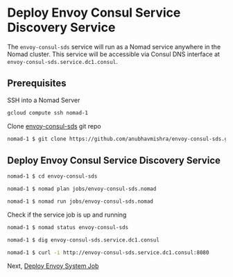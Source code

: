 # Deploy Envoy Consul Service Discovery Service

The `envoy-consul-sds` service will run as a Nomad service anywhere in the Nomad cluster. This service will be accessible via Consul DNS interface at `envoy-consul-sds.service.dc1.consul`.

## Prerequisites

SSH into a Nomad Server

```bash 
gcloud compute ssh nomad-1
```

Clone [envoy-consul-sds](https://github.com/anubhavmishra/envoy-consul-sds) git repo

```bash
nomad-1 $ git clone https://github.com/anubhavmishra/envoy-consul-sds.git
```

## Deploy Envoy Consul Service Discovery Service

```bash
nomad-1 $ cd envoy-consul-sds
```

```bash
nomad-1 $ nomad plan jobs/envoy-consul-sds.nomad
```

```bash
nomad-1 $ nomad run jobs/envoy-consul-sds.nomad
```

Check if the service job is up and running

```bash
nomad-1 $ nomad status envoy-consul-sds
```

```bash
nomad-1 $ dig envoy-consul-sds.service.dc1.consul 
```

```bash
nomad-1 $ curl -i http://envoy-consul-sds.service.dc1.consul:8080
```

Next, [Deploy Envoy System Job](./envoy-system-job.md)